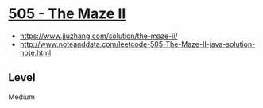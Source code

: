 # [505 - The Maze II](https://leetcode.ca/2017-04-18-505-The-Maze-II/)

- https://www.jiuzhang.com/solution/the-maze-ii/
- http://www.noteanddata.com/leetcode-505-The-Maze-II-java-solution-note.html

## Level
Medium
